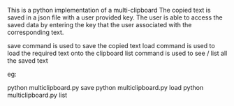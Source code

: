This is a python implementation of a multi-clipboard
The copied text is saved in a json file with a user provided key.
The user is able to access the saved data by entering the key that the user associated
with the corresponding text.

save command is used to save the copied text 
load command is used to load the required text onto the clipboard
list command is used to see / list all the saved text

eg: 

python multiclipboard.py save
python multiclipboard.py load
python multiclipboard.py list